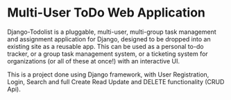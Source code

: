 # Multi-User ToDo Web Application

Django-Todolist is a pluggable, multi-user, multi-group task management and assignment application for Django, designed to be dropped into an existing site as a reusable app. This can be used as a personal to-do tracker, or a group task management system, or a ticketing system for organizations (or all of these at once!) with an interactive UI.

This is a project done using Django framework, with User Registration, Login, Search and full Create Read Update and DELETE functionality (CRUD Api).

